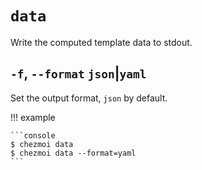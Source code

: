 # `data`

Write the computed template data to stdout.

## `-f`, `--format` `json`|`yaml`

Set the output format, `json` by default.

!!! example

    ```console
    $ chezmoi data
    $ chezmoi data --format=yaml
    ```
